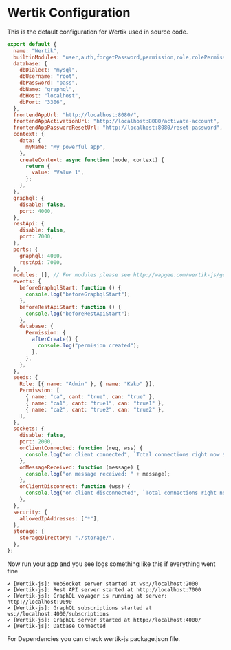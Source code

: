 # Wertik Configuration

This is the default configuration for Wertik used in source code.

```javascript
export default {
  name: "Wertik",
  builtinModules: "user,auth,forgetPassword,permission,role,rolePermission,userPermission,userRole,me,storage",
  database: {
    dbDialect: "mysql",
    dbUsername: "root",
    dbPassword: "pass",
    dbName: "graphql",
    dbHost: "localhost",
    dbPort: "3306",
  },
  frontendAppUrl: "http://localhost:8080/",
  frontendAppActivationUrl: "http://localhost:8080/activate-account",
  frontendAppPasswordResetUrl: "http://localhost:8080/reset-password",
  context: {
    data: {
      myName: "My powerful app",
    },
    createContext: async function (mode, context) {
      return {
        value: "Value 1",
      };
    },
  },
  graphql: {
    disable: false,
    port: 4000,
  },
  restApi: {
    disable: false,
    port: 7000,
  },
  ports: {
    graphql: 4000,
    restApi: 7000,
  },
  modules: [], // For modules please see http://wapgee.com/wertik-js/getting-started/custom-modules,
  events: {
    beforeGraphqlStart: function () {
      console.log("beforeGraphqlStart");
    },
    beforeRestApiStart: function () {
      console.log("beforeRestApiStart");
    },
    database: {
      Permission: {
        afterCreate() {
          console.log("permision created");
        },
      },
    },
  },
  seeds: {
    Role: [{ name: "Admin" }, { name: "Kako" }],
    Permission: [
      { name: "ca", cant: "true", can: "true" },
      { name: "ca1", cant: "true1", can: "true1" },
      { name: "ca2", cant: "true2", can: "true2" },
    ],
  },
  sockets: {
    disable: false,
    port: 2000,
    onClientConnected: function (req, wss) {
      console.log("on client connected", `Total connections right now ${wss.clients.size}`);
    },
    onMessageReceived: function (message) {
      console.log("on message received: " + message);
    },
    onClientDisconnect: function (wss) {
      console.log("on client disconnected", `Total connections right now ${wss.clients.size}`);
    },
  },
  security: {
    allowedIpAddresses: ["*"],
  },
  storage: {
    storageDirectory: "./storage/",
  },
};
```

Now run your app and you see logs something like this if everything went fine

    ✔ [Wertik-js]: WebSocket server started at ws://localhost:2000
    ✔ [Wertik-js]: Rest API server started at http://localhost:7000
    ✔ [Wertik-js]: GraphQL voyager is running at server: http://localhost:9090
    ✔ [Wertik-js]: GraphQL subscriptions started at ws://localhost:4000/subscriptions
    ✔ [Wertik-js]: GraphQL server started at http://localhost:4000/
    ✔ [Wertik-js]: Datbase Connected

For Dependencies you can check wertik-js package.json file.
